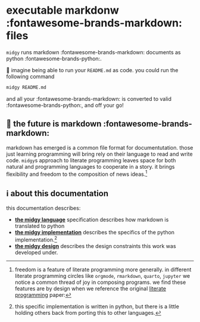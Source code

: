 # executable markdonw :fontawesome-brands-markdown: files

`midgy` runs markdown :fontawesome-brands-markdown: documents as python :fontawesome-brands-python:.

🤔 imagine being able to run your `README.md` as code. you could run the following command

```bash
midgy README.md
```

and all your :fontawesome-brands-markdown: is converted to valid :fontawesome-brands-python:, and off your go!

## 🔮 the future is markdown :fontawesome-brands-markdown:

markdown has emerged is a common file format for documentutation.
those just learning programming will bring rely on their language to
read and write code. `midgy`s approach to literate programming leaves space 
for both natural and programming languages to cooperate in a story.
it brings flexibility and freedom to the composition of news ideas.[^lp]

## ℹ️ about this documentation

this documentation describes:

* [__the midgy language__](language/README.md) specification describes how markdown is translated to python
* [__the midgy implementation__](midgy.md) describes the specifics of the python implementation.[^implementation]
* [__the midgy design__](design.md) describes the design constraints this work was developed under.



[literate programming]: http://www.literateprogramming.com/knuthweb.pdf
[^lp]: 
    freedom is a feature of literate programming more generally. in different literate programming circles like `orgmode`, `rmarkdown`, `quarto`, `jupyter` we notice a common thread of joy in composing programs. we find these features are by design when we reference the original [literate programming] paper:
[^implementation]:
    this specific implementation is written in python, but there is a little holding others back from porting this to other languages.